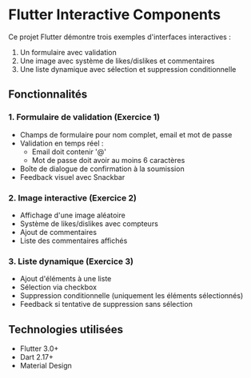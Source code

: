 # Flutter Interactive Components

Ce projet Flutter démontre trois exemples d'interfaces interactives :

1. Un formulaire avec validation
2. Une image avec système de likes/dislikes et commentaires
3. Une liste dynamique avec sélection et suppression conditionnelle

## Fonctionnalités

### 1. Formulaire de validation (Exercice 1)
- Champs de formulaire pour nom complet, email et mot de passe
- Validation en temps réel :
  - Email doit contenir '@'
  - Mot de passe doit avoir au moins 6 caractères
- Boîte de dialogue de confirmation à la soumission
- Feedback visuel avec Snackbar

### 2. Image interactive (Exercice 2)
- Affichage d'une image aléatoire
- Système de likes/dislikes avec compteurs
- Ajout de commentaires
- Liste des commentaires affichés

### 3. Liste dynamique (Exercice 3)
- Ajout d'éléments à une liste
- Sélection via checkbox
- Suppression conditionnelle (uniquement les éléments sélectionnés)
- Feedback si tentative de suppression sans sélection

## Technologies utilisées

- Flutter 3.0+
- Dart 2.17+
- Material Design
